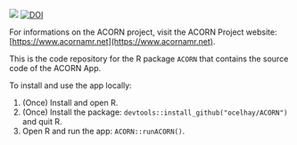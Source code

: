 <!-- GitHub badges: start -->
[![](https://img.shields.io/badge/devel%20version-1.3.1-blue.svg)](https://github.com/ocelhay/ACORN/)
[![DOI](https://zenodo.org/badge/232677929.svg)](https://zenodo.org/badge/latestdoi/232677929)
<!-- GitHub badges: end -->

For informations on the ACORN project,  visit the ACORN Project website: [https://www.acornamr.net](https://www.acornamr.net).

This is the code repository for the R package `ACORN` that contains the source code of the ACORN App.

To install and use the app locally:

1. (Once) Install and open R.
2. (Once) Install the package: `devtools::install_github("ocelhay/ACORN")` and quit R.
3. Open R and run the app: `ACORN::runACORN()`.

